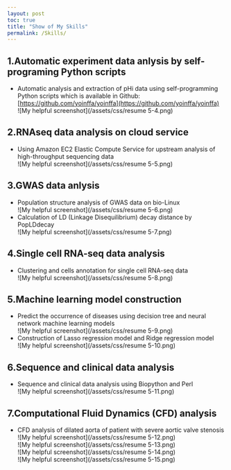 ```yaml
---
layout: post
toc: true
title: "Show of My Skills"
permalink: /Skills/
---
```


## 1.Automatic experiment data anlysis by self-programing Python scripts
- Automatic analysis and extraction of pHi data using self-programming Python scripts which is available in Github: [https://github.com/yoinffa/yoinffa](https://github.com/yoinffa/yoinffa)  
![My helpful screenshot](/assets/css/resume 5-4.png)

## 2.RNAseq data analysis on cloud service
- Using Amazon EC2 Elastic Compute Service for upstream analysis of high-throughput sequencing data  
![My helpful screenshot](/assets/css/resume 5-5.png)

## 3.GWAS data anlysis
- Population structure analysis of GWAS data on bio-Linux  
![My helpful screenshot](/assets/css/resume 5-6.png)
- Calculation of LD (Linkage Disequilibrium) decay distance by PopLDdecay  
![My helpful screenshot](/assets/css/resume 5-7.png)

## 4.Single cell RNA-seq data analysis
- Clustering and cells annotation for single cell RNA-seq data  
![My helpful screenshot](/assets/css/resume 5-8.png)

## 5.Machine learning model construction
- Predict the occurrence of diseases using decision tree and neural network machine learning models  
![My helpful screenshot](/assets/css/resume 5-9.png)
- Construction of Lasso regression model and Ridge regression model  
![My helpful screenshot](/assets/css/resume 5-10.png)

## 6.Sequence and clinical data analysis
- Sequence and clinical data analysis using Biopython and Perl  
![My helpful screenshot](/assets/css/resume 5-11.png)  

## 7.Computational Fluid Dynamics (CFD) analysis
- CFD analysis of dilated aorta of patient with severe aortic valve stenosis  
![My helpful screenshot](/assets/css/resume 5-12.png)  
![My helpful screenshot](/assets/css/resume 5-13.png)  
![My helpful screenshot](/assets/css/resume 5-14.png)  
![My helpful screenshot](/assets/css/resume 5-15.png)
